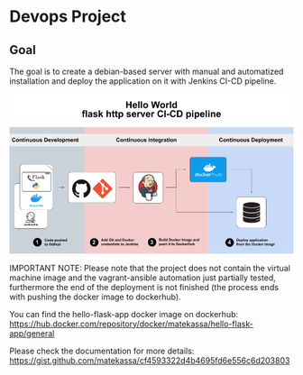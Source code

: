 # Devops Project

## Goal
The goal is to create a debian-based server with manual and automatized installation and deploy the application on it with Jenkins CI-CD pipeline.

![img.png](images/ci-cd-hello-flask-app.png)

IMPORTANT NOTE: Please note that the project does not contain the virtual machine image and the vagrant-ansible automation just partially tested, furthermore the end of the deployment is not finished (the process ends with pushing the docker image to dockerhub).

You can find the hello-flask-app docker image on dockerhub: https://hub.docker.com/repository/docker/matekassa/hello-flask-app/general

Please check the documentation for more details: https://gist.github.com/matekassa/cf4593322d4b4695fd6e556c6d203803